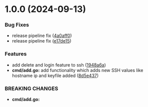 # 1.0.0 (2024-09-13)

### Bug Fixes

* release pipeline fix ([4a0aff0](https://github.com/kushalsubedi/suSSH/commit/4a0aff09c6e6c72871a0ee2fb66cc30e7b3ac671))
* release pipeline fix ([e17de15](https://github.com/kushalsubedi/suSSH/commit/e17de15b567397b539355fb4e40118f4d100fe5d))


### Features
* add delete and login feature to ssh ([1948a6a](https://github.com/kushalsubedi/suSSH/commit/1948a6a9edf7c989eac6252f5c82bdbb13382f1e))
* **cmd/add.go:** add functionality which adds new SSH values like hostname ip and keyfile added ([8d5e437](https://github.com/kushalsubedi/suSSH/commit/8d5e437be863a597f9cf88d0435cde57a7afb254))

### BREAKING CHANGES
* **cmd/add.go:**
